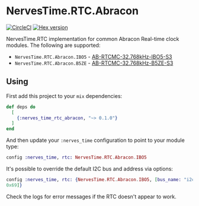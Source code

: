 # NervesTime.RTC.Abracon

[![CircleCI](https://circleci.com/gh/nerves-time/nerves_time_rtc_abracon.svg?style=svg)](https://circleci.com/gh/nerves-time/nerves_time_rtc_abracon)
[![Hex version](https://img.shields.io/hexpm/v/nerves_time_rtc_abracon.svg "Hex version")](https://hex.pm/packages/nerves_time_rtc_abracon)

NervesTime.RTC implementation for common Abracon Real-time clock modules. The
following are supported:

* `NervesTime.RTC.Abracon.IBO5` - [AB-RTCMC-32.768kHz-IBO5-S3]
* `NervesTime.RTC.Abracon.B5ZE` - [AB-RTCMC-32.768kHz-B5ZE-S3]

[AB-RTCMC-32.768kHz-IBO5-S3]: https://abracon.com/Support/AppsManuals/Precisiontiming/Application%20Manual%20AB-RTCMC-32.768kHz-IBO5-S3.pdf
[AB-RTCMC-32.768kHz-B5ZE-S3]: https://abracon.com/realtimeclock/AB-RTCMC-32.768kHz-B5ZE-S3-Application-Manual.pdf

## Using

First add this project to your `mix` dependencies:

```elixir
def deps do
  [
    {:nerves_time_rtc_abracon, "~> 0.1.0"}
  ]
end
```

And then update your `:nerves_time` configuration to point to your module type:

```elixir
config :nerves_time, rtc: NervesTime.RTC.Abracon.IBO5
```

It's possible to override the default I2C bus and address via options:

```elixir
config :nerves_time, rtc: {NervesTime.RTC.Abracon.IBO5, [bus_name: "i2c-2", address:
0x69]}
```

Check the logs for error messages if the RTC doesn't appear to work.
